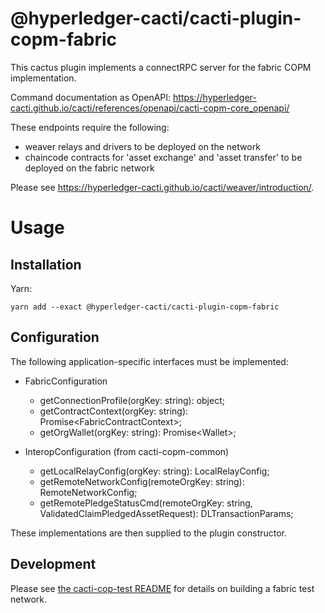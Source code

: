 # @hyperledger-cacti/cacti-plugin-copm-fabric

This cactus plugin implements a connectRPC server for the fabric COPM implementation.

Command documentation as OpenAPI:
https://hyperledger-cacti.github.io/cacti/references/openapi/cacti-copm-core_openapi/

These endpoints require the following:

- weaver relays and drivers to be deployed on the network
- chaincode contracts for 'asset exchange' and 'asset transfer' to be deployed on the fabric network
  
Please see https://hyperledger-cacti.github.io/cacti/weaver/introduction/.


# Usage

## Installation

Yarn: 

    yarn add --exact @hyperledger-cacti/cacti-plugin-copm-fabric


## Configuration

The following application-specific interfaces must be implemented:

-  FabricConfiguration
   -    getConnectionProfile(orgKey: string): object;
   -    getContractContext(orgKey: string): Promise\<FabricContractContext\>;
   -    getOrgWallet(orgKey: string): Promise\<Wallet\>;

-  InteropConfiguration (from cacti-copm-common)
   -    getLocalRelayConfig(orgKey: string): LocalRelayConfig;
   -    getRemoteNetworkConfig(remoteOrgKey: string): RemoteNetworkConfig;
   -    getRemotePledgeStatusCmd(remoteOrgKey: string, ValidatedClaimPledgedAssetRequest): DLTransactionParams;


  These implementations are then supplied to the plugin constructor. 

## Development

Please see [the cacti-cop-test README](./../cacti-copm-test/README.md) for details on building a 
fabric test network.

  
  
